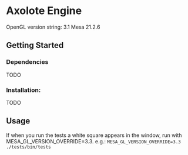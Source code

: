 # Axolote Engine
OpenGL version string: 3.1 Mesa 21.2.6
## Getting Started
### Dependencies
TODO

### Installation:
TODO

## Usage
If when you run the tests a white square appears in the window, run with
MESA_GL_VERSION_OVERRIDE=3.3. e.g.: ```MESA_GL_VERSION_OVERRIDE=3.3 ./tests/bin/tests```
